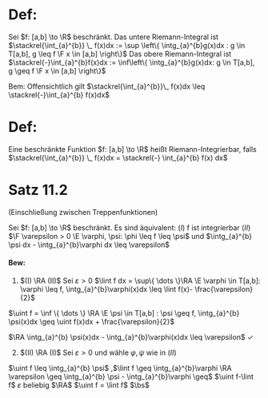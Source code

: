 # Def:
Sei $f: [a,b] \to \R$ beschränkt.
Das untere Riemann-Integral ist $\stackrel{\int_{a}^{b}} \_ f(x)dx := \sup \left\{  \intg_{a}^{b}g(x)dx : g \in T[a,b], g \leq f \F x \in [a,b]  \right\}$
Das obere Riemann-Integral ist
$\stackrel{-}\int_{a}^{b}f(x)dx := \inf\left\{  \intg_{a}^{b}g(x)dx: g \in T[a,b], g \geq f \F x \in [a,b]  \right\}$

Bem:
Offensichtlich gilt $\stackrel{\int_{a}^{b}}\_ f(x)dx \leq \stackrel{-}\int_{a}^{b} f(x)dx$

# Def:
Eine beschränkte Funktion $f: [a,b] \to \R$ heißt Riemann-Integrierbar, falls $\stackrel{\int_{a}^{b}} \_ f(x)dx = \stackrel{-} \int_{a}^{b} f(x) dx$

# Satz 11.2
(Einschließung zwischen Treppenfunktionen)

Sei $f: [a,b] \to \R$ beschränkt. Es sind äquivalent:
$(I)$ f ist integrierbar
$(II)$ $\F \varepsilon > 0 \E \varphi, \psi: \phi \leq f \leq \psi$
und $\intg_{a}^{b} \psi dx - \intg_{a}^{b}\varphi dx \leq \varepsilon$

#### Bew:
1) $(I) \RA (II)$
Sei $\varepsilon > 0$
$\lint f dx = \sup\{ \dots \}\RA \E \varphi \in T[a,b]: \varphi \leq f, \intg_{a}^{b}\varphi(x)dx \leq \lint f(x)- \frac{\varepsilon}{2}$

$\uint f = \inf \{ \dots \} \RA \E \psi \in T[a,b] : \psi \geq f, \intg_{a}^{b} \psi(x)dx \geq \uint f(x)dx + \frac{\varepsilon}{2}$

$\RA \intg_{a}^{b} \psi(x)dx - \intg_{a}^{b}\varphi(x)dx \leq \varepsilon$
$\checkmark$

2) $(II) \RA (I)$
Sei $\varepsilon > 0$ und wähle $\varphi, \psi$ wie in $(II)$

$\uint f \leq \intg_{a}^{b} \psi$ ,$\lint f \geq \intg_{a}^{b}\varphi \RA \varepsilon \geq \intg_{a}^{b} \psi - \intg_{a}^{b}\varphi \geq$ $\uint f-\lint f$
$\varepsilon$ beliebig $\RA$ $\uint f = \lint f$
$\bs$
